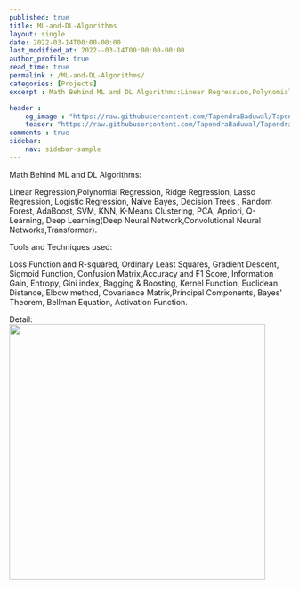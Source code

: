 ```yaml
---
published: true
title: ML-and-DL-Algorithms
layout: single
date: 2022-03-14T00:00-00:00
last_modified_at: 2022--03-14T00:00:00-00:00
author_profile: true
read_time: true
permalink : /ML-and-DL-Algorithms/
categories: [Projects]
excerpt : Math Behind ML and DL Algorithms:Linear Regression,Polynomial Regression, Ridge Regression, Lasso Regression, Logistic Regression, Naïve Bayes, Decision Trees , Random Forest,  AdaBoost,  SVM, KNN, K-Means Clustering,  PCA,  Apriori, Q-Learning, Deep Learning(Deep Neural Network,Convolutional Neural Networks,Transformer).

header :
    og_image : "https://raw.githubusercontent.com/TapendraBaduwal/TapendraBaduwal.github.io/master/images/Transformer.png"
    teaser: "https://raw.githubusercontent.com/TapendraBaduwal/TapendraBaduwal.github.io/master/images/Transformer.png"
comments : true
sidebar:
    nav: sidebar-sample
---
```



Math Behind ML and DL Algorithms:

Linear Regression,Polynomial Regression, Ridge Regression, Lasso Regression, Logistic Regression, Naïve Bayes, Decision Trees , Random Forest,  AdaBoost,  SVM, KNN, K-Means Clustering,  PCA,  Apriori, Q-Learning, Deep Learning(Deep Neural Network,Convolutional Neural Networks,Transformer).


Tools and Techniques used:

Loss Function and R-squared, Ordinary Least Squares, Gradient Descent, Sigmoid Function, Confusion Matrix,Accuracy and F1 Score, Information Gain, Entropy, Gini index, Bagging & Boosting, Kernel Function, Euclidean Distance, Elbow method, Covariance Matrix,Principal Components, Bayes' Theorem, Bellman Equation,       Activation Function.




Detail:
<a href="https://github.com/TapendraBaduwal/ML-and-DL-Algorithms"><img src="https://github-link-card.s3.ap-northeast-1.amazonaws.com/TapendraBaduwal/ML-and-DL-Algorithms.png" width="460px"></a>
